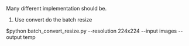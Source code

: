Many different implementation should be.

1. Use convert do the batch resize

$python batch_convert_resize.py --resolution 224x224 --input images --output temp
